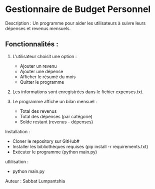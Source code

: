 # Gestionnaire de Budget Personnel

Description : Un programme pour aider les utilisateurs à suivre leurs dépenses et revenus
mensuels.​

## Fonctionnalités :

1. L'utilisateur choisit une option :

   - Ajouter un revenu
   - Ajouter une dépense
   - Afficher le résumé du mois
   - Quitter le programme

2. Les informations sont enregistrées dans le fichier expenses.txt.

3. Le programme affiche un bilan mensuel :

   - Total des revenus
   - Total des dépenses (par catégorie)
   - Solde restant (revenus - dépenses)

Installation :

- Cloner le repository sur GitHub#
- Installer les bibliothèques requises (pip install -r requirements.txt)
- Exécuter le programme (python main.py)

utlilisation :

- python main.py

Auteur : Sabbat Lumpantshia
